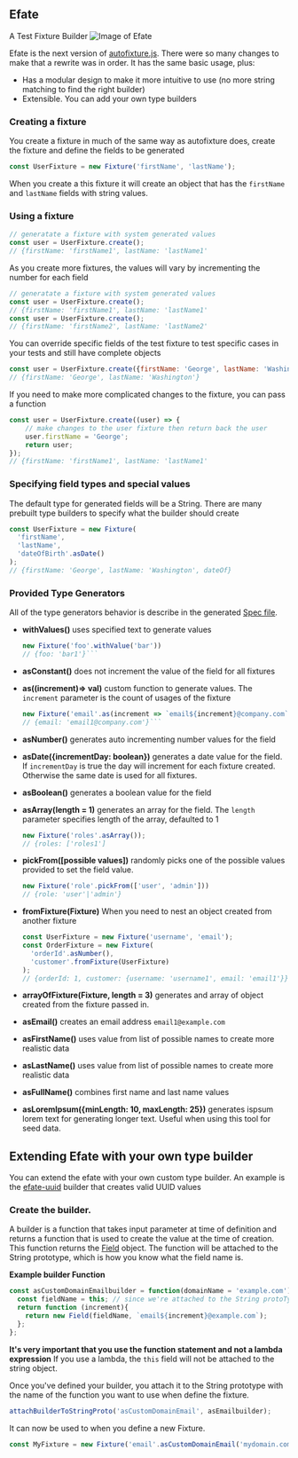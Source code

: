 ## Efate
A Test Fixture Builder
![Image of Efate](https://www.shoreexcursionsgroup.com/img/tour/SPPVEFATE-2.jpg)

Efate is the next version of [autofixture.js](https://github.com/jcteague/autofixturejs).  There were 
so many changes to make that a rewrite was in order.  It has the same basic usage, plus:
* Has a modular design to make it more intuitive to use (no more string matching to find the right builder)
* Extensible.  You can add your own type builders

### Creating a fixture
You create a fixture in much of the same way as autofixture does, create the fixture and define the fields to be generated

```javascript
const UserFixture = new Fixture('firstName', 'lastName');
```
When you create a this fixture it will create an object that has the `firstName` and `lastName` fields with string values.

### Using a fixture
```javascript
// generatate a fixture with system generated values
const user = UserFixture.create();
// {firstName: 'firstName1', lastName: 'lastName1'
```
As you create more fixtures, the values will vary by incrementing the number for each field
```javascript
// generatate a fixture with system generated values
const user = UserFixture.create();
// {firstName: 'firstName1', lastName: 'lastName1'
const user = UserFixture.create();
// {firstName: 'firstName2', lastName: 'lastName2'
```
You can override specific fields of the test fixture to test specific cases in your tests and still have complete objects

```javascript
const user = UserFixture.create({firstName: 'George', lastName: 'Washington'});
// {firstName: 'George', lastName: 'Washington'}
```
If you need to make more complicated changes to the fixture, you can pass a function

```javascript
const user = UserFixture.create((user) => {
    // make changes to the user fixture then return back the user
    user.firstName = 'George';
    return user;
});
// {firstName: 'firstName1', lastName: 'lastName1'
```

### Specifying field types and special values
The default type for generated fields will be a String.  There are many prebuilt type builders to specify what the builder should create

```javascript
const UserFixture = new Fixture(
  'firstName',
  'lastName',
  'dateOfBirth'.asDate()
);
// {firstName: 'George', lastName: 'Washington', dateOf}
```
### Provided Type Generators
All of the type generators behavior is describe in the generated [Spec file](packages/efate/spec.md).
* **withValues()** uses specified text to generate values
    ```javascript
    new Fixture('foo'.withValue('bar'))
    // {foo: 'bar1'}```
  
* **asConstant()** does not increment the value of the field for all fixtures

* **as((increment)=> val)** custom function to generate values. The `increment` parameter is the count of usages of the fixture
    ```javascript
    new Fixture('email'.as(increment => `email${increment}@company.com`);
    // {email: 'email1@company.com'}```
  
* **asNumber()** generates auto incrementing number values for the field

* **asDate({incrementDay: boolean})** generates a date value for the field.  If `incrementDay` is true the day will increment for each fixture created.  Otherwise the same date is used for all fixtures.
* **asBoolean()** generates a boolean value for the field
* **asArray(length = 1)** generates an array for the field.  The `length` parameter specifies length of the array, defaulted to 1
    ```javascript
    new Fixture('roles'.asArray());
    // {roles: ['roles1']
    ```
  
* **pickFrom([possible values])** randomly picks one of the possible values provided to set the field value. 
    ```javascript
    new Fixture('role'.pickFrom(['user', 'admin']))
    // {role: 'user'|'admin'}
    ```
  
* **fromFixture(Fixture)** When you need to nest an object created from another fixture
    ```javascript
    const UserFixture = new Fixture('username', 'email');
    const OrderFixture = new Fixture(
      'orderId'.asNumber(),
      'customer'.fromFixture(UserFixture)
  );
  // {orderId: 1, customer: {username: 'username1', email: 'email1'}}```

* **arrayOfFixture(Fixture, length = 3)** generates and array of object created from the fixture passed in.

* **asEmail()** creates an email address `email1@example.com`
* **asFirstName()** uses value from list of possible names to create more realistic data
* **asLastName()** uses value from list of possible names to create more realistic data
* **asFullName()** combines first name and last name values
* **asLoremIpsum({minLength: 10,  maxLength: 25})** generates ispsum lorem text for generating longer text.  Useful when using this tool for seed data.

## Extending Efate with your own type builder
You can extend the efate with your own custom type builder.  An example is the [efate-uuid](/packages/efate-uuid) builder that creates valid UUID values

### Create the builder.
A builder is a function that takes input parameter at time of definition and returns a function that is used to create
the value at the time of creation.  This function returns the [Field](/packages/efate/src/field.ts) object.  The function will be attached to the String prototype, which is how you know what the field name is.

**Example builder Function**
```javascript
const asCustomDomainEmailbuilder = function(domainName = 'example.com'): BuilderReturnFunction {
  const fieldName = this; // since we're attached to the String protoType, the field name is the this object. 
  return function (increment){
    return new Field(fieldName, `email${increment}@example.com`);
  };
};
```
**It's very important that you use the function statement and not a lambda expression**  If you use a lambda, the `this` field will not be attached to the string object.

Once you've defined your builder, you attach it to the String prototype with the name of the function 
you want to use when define the fixture.

```javascript
attachBuilderToStringProto('asCustomDomainEmail', asEmailbuilder);
```
It can now be used to when you define a new Fixture.

```javascript
const MyFixture = new Fixture('email'.asCustomDomainEmail('mydomain.com'));
```



